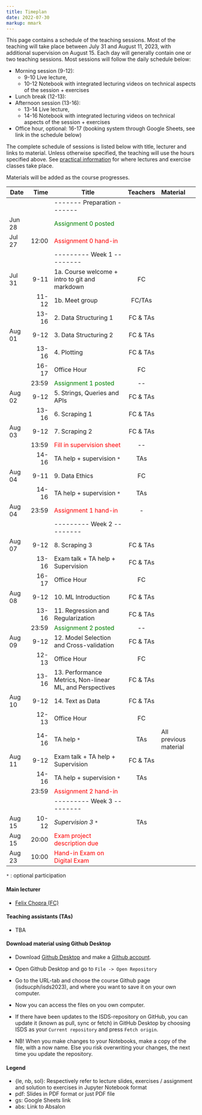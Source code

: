 ```yaml
---
title: Timeplan
date: 2022-07-30
markup: mmark
---
```


This page contains a schedule of the teaching sessions. Most of the teaching will take place between July 31 and August 11, 2023, with additional supervision on August 15. Each day will generally contain one or two teaching sessions. Most sessions will follow the daily schedule below:

- Morning session (9-12):
  - 9-10 Live lecture,
  - 10-12 Notebook with integrated lecturing videos on technical aspects of the session + exercises
- Lunch break (12-13):
- Afternoon session (13-16):
  - 13-14 Live lecture,
  - 14-16 Notebook with integrated lecturing videos on technical aspects of the session + exercises
- Office hour, optional: 16-17 (booking system through Google Sheets, see link in the schedule below)


The complete schedule of sessions is listed below with title, lecturer and links to material. Unless otherwise specified, the teaching will use the hours specified above. See [practical information](/isds2023/page/practical/) for where lectures and exercise classes take place. 

Materials will be added as the course progresses.


| Date   |                          Time | Title                                                   |  Teachers   | Material   |
| ------ | ----------------------------: | -------------------------------------------------------- | :---------: | :--------- |
|        |                               | -------   Preparation  -------                           |             |         |
| Jun 28 |                               | <font color="green">Assignment 0 posted</font>           |             |         |
| Jul 27 |                         12:00 | <font color="red">Assignment 0 hand-in</font>            |             |         |
|        |                               | ---------   Week 1  ---------                            |             |         |
| Jul 31 |                          9-11 | 1a. Course welcome + intro to git and markdown           | FC          |         |
|        |                         11-12 | 1b. Meet group                                           | FC/TAs      |         |
|        |                         13-16 | 2. Data Structuring 1                                    |  FC & TAs   |        |
| Aug 01 |                          9-12 | 3. Data Structuring 2                                    |  FC & TAs   |        |
|        |                         13-16 | 4. Plotting                                              |  FC & TAs   |        |
|        |                         16-17 | Office Hour                                              |     FC      |        |
|        |                         23:59 | <font color="green">Assignment 1 posted</font>           |     --      |         |
| Aug 02 |                          9-12 | 5. Strings, Queries and APIs                             |  FC & TAs   |        |
|        |                         13-16 | 6. Scraping 1                                            |  FC & TAs   |        |
| Aug 03 |                          9-12 | 7. Scraping 2                                            |  FC & TAs   |        |
|        |                         13:59 | <font color="red">Fill in supervision sheet</font>       |     --      |        |
|        |                         14-16 | TA help + supervision `*`                                |     TAs     |        |
| Aug 04 |                          9-11 | 9. Data Ethics                                           |     FC      |         |
|        |                         14-16 | TA help + supervision `*`                                |     TAs     |         |
| Aug 04 |                         23:59 | <font color="red">Assignment 1 hand-in</font>            |      -      |         |
|        |                               | ---------   Week 2  ---------                            |             |         |
| Aug 07 |                          9-12 | 8. Scraping 3                                            |  FC & TAs   |        |
|        |                         13-16 | Exam talk + TA help + Supervision                        |  FC & TAs   |        |
|        |                         16-17 | Office Hour                                              |     FC      |        |
| Aug 08 |                          9-12 | 10. ML Introduction                                      |  FC & TAs   |        |
|        |                         13-16 | 11. Regression and Regularization                        |  FC & TAs   |        |
|        |                         23:59 | <font color="green">Assignment 2 posted</font>           |     --      |         |
| Aug 09 |                          9-12 | 12. Model Selection and Cross-validation                 |  FC & TAs   |        |
|        |                         12-13 | Office Hour                                              |     FC      |        |
|        |                         13-16 | 13. Performance Metrics, Non-linear ML, and Perspectives |  FC & TAs   |        |
| Aug 10 |                          9-12 | 14. Text as Data                                         |  FC & TAs   |        |
|        |                         12-13 | Office Hour                                              |     FC      |        |
|        |                         14-16 | TA help `*`                                              |     TAs     | All previous material   |
| Aug 11 |                          9-12 | Exam talk + TA help  + Supervision                       |  FC & TAs   |        |
|        |                         14-16 | TA help + supervision `*`                                |     TAs     |         |
|        |                         23:59 | <font color="red">Assignment 2 hand-in</font>            |             |          |
|        |                               | ---------   Week 3  ---------                            |             |          |
| Aug 15 |                         10-12 | *Supervision 3* `*`                                      |      TAs    |           |                                                                              
| Aug 15 |                         20:00 | <font color="red">Exam project description due</font>    |             |         |
| Aug 23 |                         10:00 | <font color="red"> Hand-in Exam on Digital Exam </font>  |             |         | 

`*` : optional participation

#### Main lecturer
- [Felix Chopra (FC)](https://www.felixchopra.com/)

#### Teaching assistants (TAs)
- TBA


#### Download material using Github Desktop
- Download [Github Desktop](https://desktop.github.com/) and make a [Github account](https://github.com/).

- Open Github Desktop and go to `File -> Open Repository`

- Go to the URL-tab and choose the course Github page (isdsucph/isds2023), and where you want to save it on your own computer.

- Now you can access the files on you own computer.

- If there have been updates to the ISDS-repository on GitHub, you can update it (known as pull, sync or fetch) in GitHub Desktop by choosing ISDS as your `Current repository` and press `Fetch origin`.

- NB! When you make changes to your Notebooks, make a copy of the file, with a now name. Else you risk overwriting your changes, the next time you update the repository.

#### Legend
- {le, nb, sol}: Respectively refer to lecture slides, exercises / assignment and solution to exercises in Jupyter Notebook format
- pdf: Slides in PDF format or just PDF file
- gs: Google Sheets link 
- abs: Link to Absalon